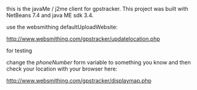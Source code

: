 this is the javaMe / j2me client for gpstracker. This project was built with NetBeans 7.4 and java ME sdk 3.4.

use the websmithing defaultUploadWebsite:

http://www.websmithing.com/gpstracker/updatelocation.php 

for testing 

change the *phoneNumber* form variable to something you know and then check your location with your browser here: 
 
http://www.websmithing.com/gpstracker/displaymap.php
